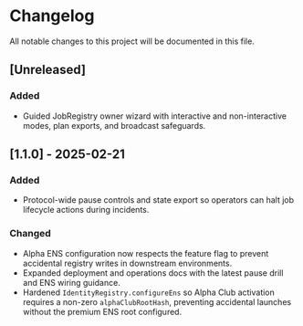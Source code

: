 # Changelog

All notable changes to this project will be documented in this file.

## [Unreleased]

### Added

- Guided JobRegistry owner wizard with interactive and non-interactive modes, plan exports, and broadcast safeguards.

## [1.1.0] - 2025-02-21

### Added

- Protocol-wide pause controls and state export so operators can halt job lifecycle actions during incidents.

### Changed

- Alpha ENS configuration now respects the feature flag to prevent accidental registry writes in downstream environments.
- Expanded deployment and operations docs with the latest pause drill and ENS wiring guidance.
- Hardened `IdentityRegistry.configureEns` so Alpha Club activation requires a non-zero `alphaClubRootHash`, preventing accidental
  launches without the premium ENS root configured.
